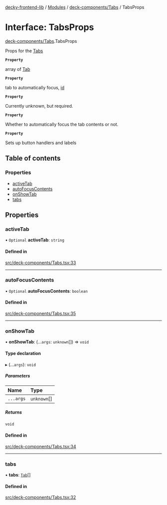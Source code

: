 [decky-frontend-lib](../README.md) / [Modules](../modules.md) / [deck-components/Tabs](../modules/deck_components_Tabs.md) / TabsProps

# Interface: TabsProps

[deck-components/Tabs](../modules/deck_components_Tabs.md).TabsProps

Props for the [Tabs](../modules/deck_components_Tabs.md#tabs)

**`Property`**

array of [Tab](deck_components_Tabs.Tab.md)

**`Property`**

tab to automatically focus, [id](deck_components_Tabs.Tab.md#id)

**`Property`**

Currently unknown, but required.

**`Property`**

Whether to automatically focus the tab contents or not.

**`Property`**

Sets up button handlers and labels

## Table of contents

### Properties

- [activeTab](deck_components_Tabs.TabsProps.md#activetab)
- [autoFocusContents](deck_components_Tabs.TabsProps.md#autofocuscontents)
- [onShowTab](deck_components_Tabs.TabsProps.md#onshowtab)
- [tabs](deck_components_Tabs.TabsProps.md#tabs)

## Properties

### activeTab

• `Optional` **activeTab**: `string`

#### Defined in

[src/deck-components/Tabs.tsx:33](https://github.com/SteamDeckHomebrew/decky-frontend-lib/blob/7161e75/src/deck-components/Tabs.tsx#L33)

___

### autoFocusContents

• `Optional` **autoFocusContents**: `boolean`

#### Defined in

[src/deck-components/Tabs.tsx:35](https://github.com/SteamDeckHomebrew/decky-frontend-lib/blob/7161e75/src/deck-components/Tabs.tsx#L35)

___

### onShowTab

• **onShowTab**: (...`args`: `unknown`[]) => `void`

#### Type declaration

▸ (...`args`): `void`

##### Parameters

| Name | Type |
| :------ | :------ |
| `...args` | `unknown`[] |

##### Returns

`void`

#### Defined in

[src/deck-components/Tabs.tsx:34](https://github.com/SteamDeckHomebrew/decky-frontend-lib/blob/7161e75/src/deck-components/Tabs.tsx#L34)

___

### tabs

• **tabs**: [`Tab`](deck_components_Tabs.Tab.md)[]

#### Defined in

[src/deck-components/Tabs.tsx:32](https://github.com/SteamDeckHomebrew/decky-frontend-lib/blob/7161e75/src/deck-components/Tabs.tsx#L32)
